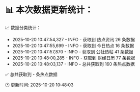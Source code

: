 📊 本次数据更新统计：
==========================

📈 数据分类统计：
- 2025-10-20 10:47:54,327 - INFO - 获取到 热点资讯 26 条数据
- 2025-10-20 10:47:55,699 - INFO - 获取到 今日热点 16 条数据
- 2025-10-20 10:47:57,870 - INFO - 获取到 公社热帖 41 条数据
- 2025-10-20 10:48:00,285 - INFO - 获取到 财经日历 77 条数据
- 2025-10-20 10:48:03,137 - INFO - 总共获取到 160 条热点数据

✅ 总共获取到 - 条热点数据

🕐 更新时间: 2025-10-20 10:48:03
